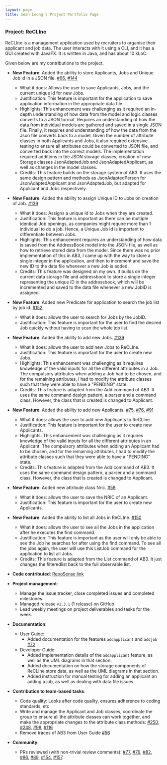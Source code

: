 ```yaml
---
layout: page
title: Sean Leong's Project Portfolio Page
---
```


### Project: ReCLIne

ReCLIne is a management application used by recruiters to organise their applicant and job data. The user interacts with it using a CLI, and it has a GUI created with JavaFX. It is written in Java, and has about 10 kLoC.

Given below are my contributions to the project.

* **New Feature**: Added the ability to store Applicants, Jobs and Unique Job id in a JSON file. [\#96](https://github.com/AY2122S2-CS2103T-W15-1/tp/pull/96), [\#144](https://github.com/AY2122S2-CS2103T-W15-1/tp/pull/144/files)
  * What it does: Allows the user to save Applicants, Jobs, and the current unique id for new Jobs.
  * Justification: This feature is important for the application to save application information in the appropriate data file.
  * Highlights: This enhancement was challenging as it required an in-depth understanding of how data from the model and logic classes converts to a JSON format. Requires an understanding of how the data from individual models are gathered and saved in a single JSON file. Finally, it requires and understanding of how the data from the Json file converts back to a model. Given the number of attribute classes in both Applicants and Jobs, it also required extensive testing to ensure all attributes could be converted to JSON file, and converted back into the correct models. The implementation required additions in the JSON storage classes, creation of new Storage classes JsonAdaptedJob and JsonAdaptedApplicant, as well as changes in the model classes.
  * Credits: This feature builds on the storage system of AB3. It uses the same design pattern and methods as JsonAdaptedPerson for JsonAdaptedApplicant and JsonAdaptedJob, but adapted for Applicant and Jobs respectively. 

* **New Feature**: Added the ability to assign Unique ID to Jobs on creation of Job. [\#139](https://github.com/AY2122S2-CS2103T-W15-1/tp/pull/139/files)
  * What it does: Assigns a unique Id to Jobs when they are created.
  * Justification: This feature is important as there can be multiple identical Job openings, as companies might require more than 1 individual to do a job. Hence, a Unique Job Id is important to differentiate between Jobs.
  * Highlights: This enhancement requires an understanding of how data is saved from the AddressBook model into the JSON file, as well as how to retrieve stored data from the model. Since there was no prior implementation of this in AB3, I came up with the way to store a single integer in the application, and then to increment and save the new ID to the data file whenever a new Job is added.
  * Credits: This feature was designed on my own. It builds on the current data storage file and addressbook to store a single integer representing the unique ID in the addressbook, which will be incremented and saved to the data file whenever a new JobID is assigned.

* **New Feature**: Added new Predicate for application to search the job list by job id. [\#152](https://github.com/AY2122S2-CS2103T-W15-1/tp/pull/152/files)
  * What it does: allows the user to search for Jobs by the JobID.
  * Justification: This feature is important for the user to find the desired Job quickly without having to scan the whole job list.

* **New Feature**: Added the ability to add new Jobs. [\#139](https://github.com/AY2122S2-CS2103T-W15-1/tp/pull/139/files)
  * What it does: allows the user to add new Jobs to ReCLIne.
  * Justification: This feature is important for the user to create new Jobs.
  * Highlights: This enhancement was challenging as it requires knowledge of the valid inputs for all the different attributes in a Job. The compulsory attributes when adding a Job had to be chosen, and for the remaining attributes, I had to modify the attribute classes such that they were able to have a "PENDING" state.
  * Credits: This feature is adapted from the Add command of AB3. It uses the same command design pattern, a parser and a command class. However, the class that is created is changed to Applicant.

* **New Feature**: Added the ability to add new Applicants. [\#75](https://github.com/AY2122S2-CS2103T-W15-1/tp/pull/75), [\#76](https://github.com/AY2122S2-CS2103T-W15-1/tp/pull/76), [\#91](https://github.com/AY2122S2-CS2103T-W15-1/tp/pull/91)
    * What it does: allows the user to add new Applicants to ReCLIne.
    * Justification: This feature is important for the user to create new Applicants.
    * Highlights: This enhancement was challenging as it requires knowledge of the valid inputs for all the different attributes in an Applicant. The compulsory attributes when adding an Applicant had to be chosen, and for the remaining attributes, I had to modify the attribute classes such that they were able to have a "PENDING" state.
    * Credits: This feature is adapted from the Add command of AB3. It uses the same command design pattern, a parser and a command class. However, the class that is created is changed to Applicant.

* **New Feature**: Added new attribute class Nric. [\#58](https://github.com/AY2122S2-CS2103T-W15-1/tp/pull/58)
  * What it does: allows the user to save the NRIC of an Applicant.
  * Justification: This feature is important for the user to create new Applicants.

* **New Feature**: Added the ability to list all Jobs in ReCLIne. [\#150](https://github.com/AY2122S2-CS2103T-W15-1/tp/pull/150)
  * What it does: allows the user to see all the Jobs in the application after he executes the find command.
  * Justification: This feature is important as the user will only be able to see the Job he searches for after using the find command. To see all the jobs again, the user will use this ListJob command for the application to list all Jobs.
  * Credits: This feature is adapted from the List command of AB3. It just changes the filteredlist back to the full observable list.

* **Code contributed**: [RepoSense link](https://nus-cs2103-ay2122s2.github.io/tp-dashboard/?search=seanleong339&breakdown=true)

* **Project management**:
    * Manage the issue tracker, close completed issues and completed milestones.
    * Managed release `v1.3.1` (1 release) on GitHub
    * Lead weekly meetings on project deliverables and tasks for the week.

* **Documentation**:
    * User Guide:
        * Added documentation for the features `addapplicant` and `addjob` [\#72]()
    * Developer Guide:
        * Added implementation details of the `addapplicant` feature, as well as the UML diagrams in that section.
        * Added documentation on how the storage components of ReCLIne store data, as well as the UML diagrams in that section.
        * Added instruction for manual testing for adding an applicant an adding a job, as well as dealing with data file issues.


* **Contribution to team-based tasks**:
  * Code quality: Looks after code quality, ensures adherence to coding standards, etc
  * Write and manage the Applicant and Job classes, coordinate the group to ensure all the attribute classes can work together, and make the appropriate changes to the attribute class methods: [\#250](https://github.com/AY2122S2-CS2103T-W15-1/tp/pull/250), [\#248](https://github.com/AY2122S2-CS2103T-W15-1/tp/pull/248), [\#98](https://github.com/AY2122S2-CS2103T-W15-1/tp/pull/98), [\#116](https://github.com/AY2122S2-CS2103T-W15-1/tp/pull/116)
  * Remove traces of AB3 from User Guide [\#56]("https://github.com/AY2122S2-CS2103T-W15-1/tp/pull/56/files")


* **Community**:
    * PRs reviewed (with non-trivial review comments): [\#77](https://github.com/AY2122S2-CS2103T-W15-1/tp/pull/77), [\#79](https://github.com/AY2122S2-CS2103T-W15-1/tp/pull/79), [\#82](https://github.com/AY2122S2-CS2103T-W15-1/tp/pull/82), [\#86](https://github.com/AY2122S2-CS2103T-W15-1/tp/pull/86), [\#89](https://github.com/AY2122S2-CS2103T-W15-1/tp/pull/89), [\#154](https://github.com/AY2122S2-CS2103T-W15-1/tp/pull/154), [\#157](https://github.com/AY2122S2-CS2103T-W15-1/tp/pull/157).

